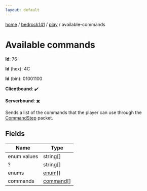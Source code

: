 ```yaml
---
layout: default
---
```


[home](/)  /  [bedrock141](/protocol/bedrock141)  /  [play](/protocol/bedrock141/play)  /  available-commands

# Available commands

**Id**: 76

**Id** (hex): 4C

**Id** (bin): 01001100

**Clientbound**: ✔️

**Serverbound**: ✖️

Sends a list of the commands that the player can use through the [CommandStep](#play_command-step) packet.

## Fields

Name | Type
---|---
enum values | string[]
? | string[]
enums | [enum](/protocol/bedrock141/types/enum)[]
commands | [command](/protocol/bedrock141/types/command)[]
